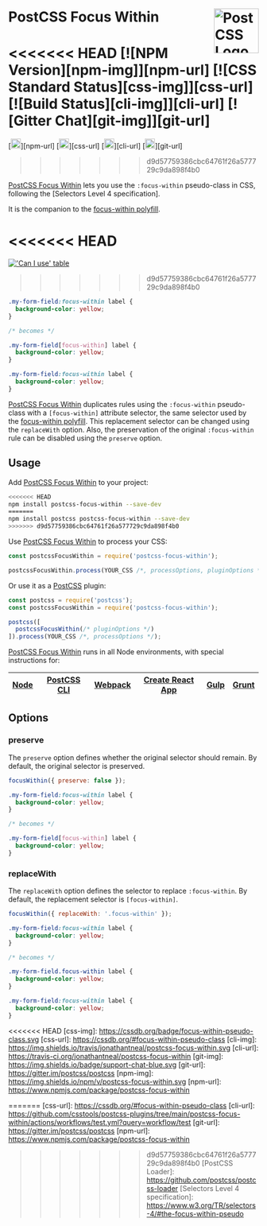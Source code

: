 # PostCSS Focus Within [<img src="https://postcss.github.io/postcss/logo.svg" alt="PostCSS Logo" width="90" height="90" align="right">][postcss]

<<<<<<< HEAD
[![NPM Version][npm-img]][npm-url]
[![CSS Standard Status][css-img]][css-url]
[![Build Status][cli-img]][cli-url]
[![Gitter Chat][git-img]][git-url]
=======
[<img alt="npm version" src="https://img.shields.io/npm/v/postcss-focus-within.svg" height="20">][npm-url]
[<img alt="CSS Standard Status" src="https://cssdb.org/badge/focus-within-pseudo-class.svg" height="20">][css-url]
[<img alt="Build Status" src="https://github.com/csstools/postcss-plugins/tree/main/postcss-focus-within/workflows/test/badge.svg" height="20">][cli-url]
[<img alt="support chat" src="https://img.shields.io/badge/support-chat-blue.svg" height="20">][git-url]
>>>>>>> d9d57759386cbc64761f26a577729c9da898f4b0

[PostCSS Focus Within] lets you use the `:focus-within` pseudo-class in CSS,
following the [Selectors Level 4 specification].

It is the companion to the [focus-within polyfill].

<<<<<<< HEAD
=======
[!['Can I use' table](https://caniuse.bitsofco.de/image/css-focus-within.png)](https://caniuse.com/#feat=css-focus-within)

>>>>>>> d9d57759386cbc64761f26a577729c9da898f4b0
```css
.my-form-field:focus-within label {
  background-color: yellow;
}

/* becomes */

.my-form-field[focus-within] label {
  background-color: yellow;
}

.my-form-field:focus-within label {
  background-color: yellow;
}
```

[PostCSS Focus Within] duplicates rules using the `:focus-within` pseudo-class
with a `[focus-within]` attribute selector, the same selector used by the
[focus-within polyfill]. This replacement selector can be changed using the
`replaceWith` option. Also, the preservation of the original `:focus-within`
rule can be disabled using the `preserve` option.

## Usage

Add [PostCSS Focus Within] to your project:

```bash
<<<<<<< HEAD
npm install postcss-focus-within --save-dev
=======
npm install postcss postcss-focus-within --save-dev
>>>>>>> d9d57759386cbc64761f26a577729c9da898f4b0
```

Use [PostCSS Focus Within] to process your CSS:

```js
const postcssFocusWithin = require('postcss-focus-within');

postcssFocusWithin.process(YOUR_CSS /*, processOptions, pluginOptions */);
```

Or use it as a [PostCSS] plugin:

```js
const postcss = require('postcss');
const postcssFocusWithin = require('postcss-focus-within');

postcss([
  postcssFocusWithin(/* pluginOptions */)
]).process(YOUR_CSS /*, processOptions */);
```

[PostCSS Focus Within] runs in all Node environments, with special
instructions for:

| [Node](INSTALL.md#node) | [PostCSS CLI](INSTALL.md#postcss-cli) | [Webpack](INSTALL.md#webpack) | [Create React App](INSTALL.md#create-react-app) | [Gulp](INSTALL.md#gulp) | [Grunt](INSTALL.md#grunt) |
| --- | --- | --- | --- | --- | --- |

## Options

### preserve

The `preserve` option defines whether the original selector should remain. By
default, the original selector is preserved.

```js
focusWithin({ preserve: false });
```

```css
.my-form-field:focus-within label {
  background-color: yellow;
}

/* becomes */

.my-form-field[focus-within] label {
  background-color: yellow;
}
```

### replaceWith

The `replaceWith` option defines the selector to replace `:focus-within`. By
default, the replacement selector is `[focus-within]`.

```js
focusWithin({ replaceWith: '.focus-within' });
```

```css
.my-form-field:focus-within label {
  background-color: yellow;
}

/* becomes */

.my-form-field.focus-within label {
  background-color: yellow;
}

.my-form-field:focus-within label {
  background-color: yellow;
}
```

<<<<<<< HEAD
[css-img]: https://cssdb.org/badge/focus-within-pseudo-class.svg
[css-url]: https://cssdb.org/#focus-within-pseudo-class
[cli-img]: https://img.shields.io/travis/jonathantneal/postcss-focus-within.svg
[cli-url]: https://travis-ci.org/jonathantneal/postcss-focus-within
[git-img]: https://img.shields.io/badge/support-chat-blue.svg
[git-url]: https://gitter.im/postcss/postcss
[npm-img]: https://img.shields.io/npm/v/postcss-focus-within.svg
[npm-url]: https://www.npmjs.com/package/postcss-focus-within

[focus-within polyfill]: https://github.com/jonathantneal/focus-within
[Gulp PostCSS]: https://github.com/postcss/gulp-postcss
[Grunt PostCSS]: https://github.com/nDmitry/grunt-postcss
[PostCSS]: https://github.com/postcss/postcss
[PostCSS Focus Within]: https://github.com/jonathantneal/postcss-focus-within
=======
[css-url]: https://cssdb.org/#focus-within-pseudo-class
[cli-url]: https://github.com/csstools/postcss-plugins/tree/main/postcss-focus-within/actions/workflows/test.yml?query=workflow/test
[git-url]: https://gitter.im/postcss/postcss
[npm-url]: https://www.npmjs.com/package/postcss-focus-within

[focus-within polyfill]: https://github.com/jsxtools/focus-within
[Gulp PostCSS]: https://github.com/postcss/gulp-postcss
[Grunt PostCSS]: https://github.com/nDmitry/grunt-postcss
[PostCSS]: https://github.com/postcss/postcss
[PostCSS Focus Within]: https://github.com/csstools/postcss-plugins/tree/main/postcss-focus-within
>>>>>>> d9d57759386cbc64761f26a577729c9da898f4b0
[PostCSS Loader]: https://github.com/postcss/postcss-loader
[Selectors Level 4 specification]: https://www.w3.org/TR/selectors-4/#the-focus-within-pseudo

